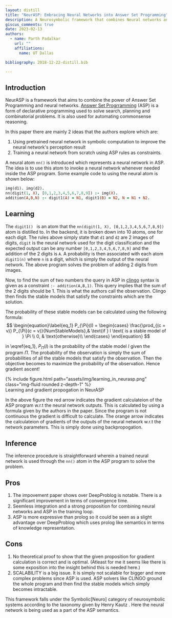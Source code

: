 ```yaml
---
layout: distill
title: "NeurASP: Embracing Neural Networks into Answer Set Programming"
description: A Neurosymbolic framework that combines Neural networks and Answer Set Programming
giscus_comments: true
date: 2023-02-13
authors:
  - name: Parth Padalkar
    url: ""
    affiliations:
      name: UT Dallas

bibliography: 2018-12-22-distill.bib

---
```

## Introduction
NeurASP <d-cite key="neurasp"></d-cite> is a framework that aims to combine the power of Answer Set Programming and neural networks.
[Answer Set Progrramming](https://en.wikipedia.org/wiki/Answer_set_programming) (ASP) is a form of declarative programming used to solve search, planning and combinatorial problems. It is also used for automating commonsense reasoning.

In this paper there are mainly 2 ideas that the authors explore which are:
1. Using pretrained neural network in symbolic computation to improve the neural network's perception result
2. Training a neural network from scratch using ASP rules as constraints.

A neural atom `nn()` is introduced which represents a neural network in ASP. The idea is to use this atom to invoke a neural network whenever needed inside the ASP program.
Some example code to using the neural atom is shown below:
```prolog
img(d1). img(d2).
nn(digit(1, X), [0,1,2,3,4,5,6,7,8,9]) :- img(X).
addition(A,B,N) :- digit1(A) = N1, digit1(B) = N2, N = N1 + N2.
```
## Learning
The ```digit1() ``` is an atom that the ```nn(digit(1, X), [0,1,2,3,4,5,6,7,8,9])``` atom is distilled to.
In the backend, it is broken down into 10 atoms, one for each digit.
The rules above simply state that `d1` and `d2` are 2 images of digits, ```digit``` is the neural network used for the digit classification and 
the expected output can be any number `[0,1,2,3,4,5,6,7,8,9]` and the addition of the 2 digits is `A`.
A probability is then associated with each atom `digit1(n)` where `n` is a digit, which is simply the output of the neural network.
The above program solves the problem of adding 2 digits from images.

Now, to find the sum of two numbers the query in ASP in [clingo](https://potassco.org/clingo/) syntax is given as a constraint `:- addition(A,B,1)`.
This query implies that the sum of the 2 digits should be 1. This is what the authors call the observation. Clingo then finds the 
stable models that satisfy the constraints which are the solution.

The probability of these stable models can be calculated using the following formula:
$$
\begin{equation}\label{eq_1}
    P_{\Pi}(I) = 
\begin{cases}
    \frac{\prod_{(c = v)} P_{\Pi}(c = v)}{NumStableModels},& \text{if } I \text{ is a stable model of } \Pi \\
    0,              & \text{otherwise}\\
\end{cases}
\end{equation}
$$

in \eqref{eq_1}, $P_{\Pi}(I)$ is the probability of the stable model $I$ given the program $\Pi$.
The probability of the observation is simply the sum of probabilities of all the stable models that satisfy the observation.
Then the objective becomes to maximize the probability of the observation. Hence gradient ascent!

<div class="row mt-3">
    <div class="col-sm mt-3 mt-md-0">
        {% include figure.html path="assets/img/learning_in_neurasp.png" class="img-fluid rounded z-depth-1" %}
    </div>
</div>
<div class="caption">
    Learning and gradient propogation in NeurASP
</div>

In the above figure the red arrow indicates the gradient calculateion of the ASP program w.r.t the neural network outputs.
This is calculated by using a formula given by the authors in the paper. Since the program is not continuous the gradient
is difficult to calculate.
The orange arrow indicates the calculateion of gradients of the outputs of the neural network w.r.t the network parameters.
This is simply done using backpropogation.

## Inference
The inference procedure is straightforward wherein a trained neural network is used through the `nn()` atom in the ASP
program to solve the problem.

## Pros
1. The impovement paper shows over DeepProblog <d-cite key="deepproblog"></d-cite> is notable. There is a significant improvement in terms of convergence time.
2. Seemless integration and a strong proposition for combining neural networks and ASP in the training loop. 
3. ASP is more expressive than prolog so it could be seen as a slight advantage over DeepProblog which uses prolog like semantics in terms of knowledge representation.

## Cons
1. No theoretical proof to show that the given proposition for gradient calculation is correct and is optimal. (Atleast for me it seems like there is some exposition into the insight behind this is needed here.)
2. SCALABILITY is a big issue. It is simply not scalable for bigger and more complex problems since ASP is used. ASP solvers like CLINGO ground the whole program and then find the stable models which simply becomes intractable.

This framework falls under the Symbolic[Neuro] category of neurosymbolic systems according to the taxonomy given by Henry Kautz <d-cite key = "NeSytaxonomy"></d-cite>.
Here the neural network is being used as a part of the ASP semantics.
